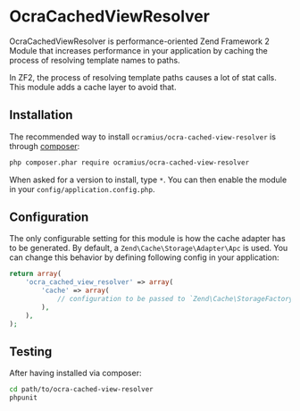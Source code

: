 # OcraCachedViewResolver

OcraCachedViewResolver is performance-oriented Zend Framework 2 Module that increases performance
in your application by caching the process of resolving template names to paths.

In ZF2, the process of resolving template paths causes a lot of stat calls. This module adds
a cache layer to avoid that.

## Installation

The recommended way to install `ocramius/ocra-cached-view-resolver` is through
[composer](http://getcomposer.org/):

```sh
php composer.phar require ocramius/ocra-cached-view-resolver
```

When asked for a version to install, type `*`.
You can then enable the module in your `config/application.config.php`.

## Configuration

The only configurable setting for this module is how the cache adapter has to be generated.
By default, a `Zend\Cache\Storage\Adapter\Apc` is used. You can change this behavior by
defining following config in your application:

```php
return array(
    'ocra_cached_view_resolver' => array(
        'cache' => array(
            // configuration to be passed to `Zend\Cache\StorageFactory#factory()` here
        ),
    ),
);
```

## Testing

After having installed via composer:

```sh
cd path/to/ocra-cached-view-resolver
phpunit
```